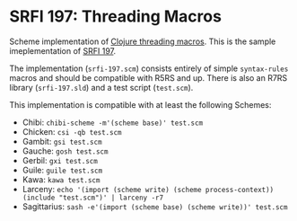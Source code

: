 # SRFI 197: Threading Macros

Scheme implementation of [Clojure threading macros][1]. This is the sample
imeplementation of [SRFI 197][2].

The implementation (`srfi-197.scm`) consists entirely of simple `syntax-rules`
macros and should be compatible with R5RS and up. There is also an R7RS library
(`srfi-197.sld`) and a test script (`test.scm`).

This implementation is compatible with at least the following Schemes:

- Chibi: `chibi-scheme -m'(scheme base)' test.scm`
- Chicken: `csi -qb test.scm`
- Gambit: `gsi test.scm`
- Gauche: `gosh test.scm`
- Gerbil: `gxi test.scm`
- Guile: `guile test.scm`
- Kawa: `kawa test.scm`
- Larceny: `echo '(import (scheme write) (scheme process-context)) (include "test.scm")' | larceny -r7`
- Sagittarius: `sash -e'(import (scheme base) (scheme write))' test.scm`

[1]: https://clojure.org/guides/threading_macros
[2]: https://srfi.schemers.org/srfi-197/srfi-197.html
